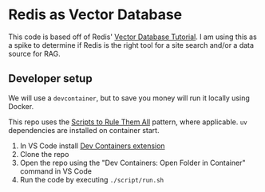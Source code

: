 # Redis as Vector Database 

This code is based off of Redis' [Vector Database Tutorial](https://redis.io/docs/latest/develop/get-started/vector-database/). I am using this as a spike to determine if Redis is the right tool for a site search and/or a data source for RAG.

## Developer setup

We will use a `devcontainer`, but to save you money will run it locally using Docker.

This repo uses the [Scripts to Rule Them All](https://github.blog/engineering/scripts-to-rule-them-all/) pattern, where applicable.
`uv` dependencies are installed on container start.

1. In VS Code install [Dev Containers extension](https://marketplace.visualstudio.com/items?itemName=ms-vscode-remote.remote-containers)
1. Clone the repo
1. Open the repo using the "Dev Containers: Open Folder in Container" command in VS Code
1. Run the code by executing `./script/run.sh`
